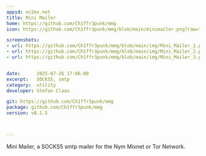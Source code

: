 ```yaml
---
appid: oc2mx.net
title: Mini Mailer
home: https://github.com/Ch1ffr3punk/mmg
icon: https://github.com/Ch1ffr3punk/mmg/blob/main/minimailer.png?raw=true

screenshots:
- url: https://github.com/Ch1ffr3punk/mmg/blob/main/img/Mini_Mailer_1.png?raw=true
- url: https://github.com/Ch1ffr3punk/mmg/blob/main/img/Mini_Mailer_2.png?raw=true
- url: https://github.com/Ch1ffr3punk/mmg/blob/main/img/Mini_Mailer_3.png?raw=true


date:      2025-07-26 17:06:00
excerpt:   SOCKS5, smtp
category:  utility
developer: Stefan Claas

git: https://github.com/Ch1ffr3punk/mmg
package: github.com/Ch1ffr3punk/mmg
version: v0.1.5



---
```


Mini Mailer, a SOCKS5 smtp mailer for the Nym Mixnet or Tor Network.
